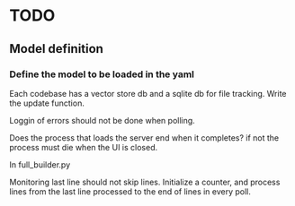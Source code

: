 # TODO

## Model definition

### Define the model to be loaded in the yaml

Each codebase has a vector store db and a sqlite db for file tracking.  Write the update function.

Loggin of errors should not be done when polling.

Does the process that loads the server end when it completes?  if not the process must die when the UI is closed.




In full_builder.py

Monitoring last line should not skip lines.  Initialize a counter, and process lines from the last line processed to 
the end of lines in every poll.